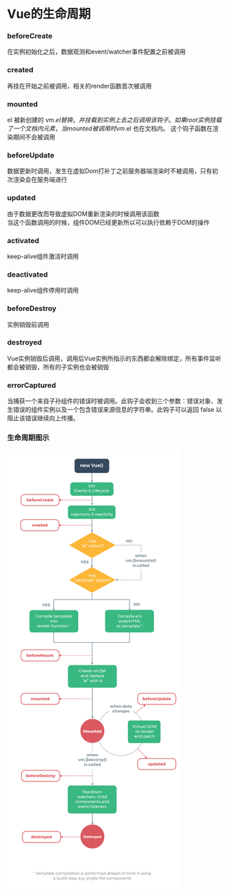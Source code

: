 #  Vue的生命周期  
### beforeCreate
  在实例初始化之后，数据观测和event/watcher事件配置之前被调用

###  created
  再挂在开始之前被调用，相关的render函数首次被调用

### mounted
  el 被新创建的 vm.$el 替换，并挂载到实例上去之后调用该钩子。如果 root 实例挂载了一个文档内元素，当 mounted 被调用时 vm.$el 也在文档内。
  这个钩子函数在渲染期间不会被调用

###  beforeUpdate
  数据更新时调用，发生在虚拟Dom打补丁之前服务器端渲染时不被调用，只有初次渲染会在服务端进行

### updated 
  由于数据更改而导致虚拟DOM重新渲染的时候调用该函数  
  当这个函数调用的时候，组件DOM已经更新所以可以执行依赖于DOM的操作

###  activated
  keep-alive组件激活时调用

###  deactivated 
  keep-alive组件停用时调用

### beforeDestroy
  实例销毁前调用

### destroyed
  Vue实例销毁后调用，调用后Vue实例所指示的东西都会解除绑定，所有事件监听都会被销毁，所有的子实例也会被销毁

### errorCaptured
  当捕获一个来自子孙组件的错误时被调用。此钩子会收到三个参数：错误对象、发生错误的组件实例以及一个包含错误来源信息的字符串。此钩子可以返回 false 以阻止该错误继续向上传播。

### 生命周期图示
![Alt text](../../../docs/lifecycle.png)
<!-- ![Alt text](@/public/lifecycle.png) -->